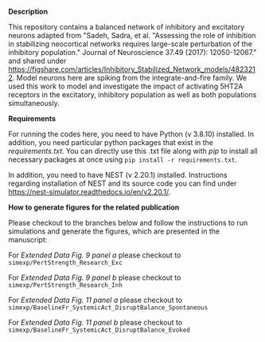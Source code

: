 **Description**

This repository contains a balanced network of inhibitory and excitatory neurons adapted from "Sadeh, Sadra, et al. 
"Assessing the role of inhibition in stabilizing neocortical networks requires large-scale perturbation of the 
inhibitory population." Journal of Neuroscience 37.49 (2017): 12050-12067." and shared under
https://figshare.com/articles/Inhibitory_Stabilized_Network_models/4823212.
Model neurons here are spiking from the integrate-and-fire family. 
We used this work to model and investigate the impact of activating 5HT2A receptors in the excitatory, 
inhibitory population as well as both populations simultaneously.

**Requirements**

For running the codes here, you need to have Python (v 3.8.10) installed. In addition, you need particular python packages that exist in the *requirements.txt*. You can directly use this .txt file along with *pip* to install all necessary packages at once using `pip install -r requirements.txt`.

In addition, you need to have NEST (v 2.20.1) installed. Instructions regarding installation of NEST and its source code you can find under https://nest-simulator.readthedocs.io/en/v2.20.1/.

**How to generate figures for the related publication**

Please checkout to the branches below and follow the instructions to run simulations and generate the figures, 
which are presented in the manuscript:

For *Extended Data Fig. 9 panel a* please checkout to `simexp/PertStrength_Research_Exc`

For *Extended Data Fig. 9 panel b* please checkout to `simexp/PertStrength_Research_Inh`

For *Extended Data Fig. 11 panel a* please checkout to `simexp/BaselineFr_SystemicAct_DisruptBalance_Spontaneous`

For *Extended Data Fig. 11 panel b* please checkout to `simexp/BaselineFr_SystemicAct_DisruptBalance_Evoked`